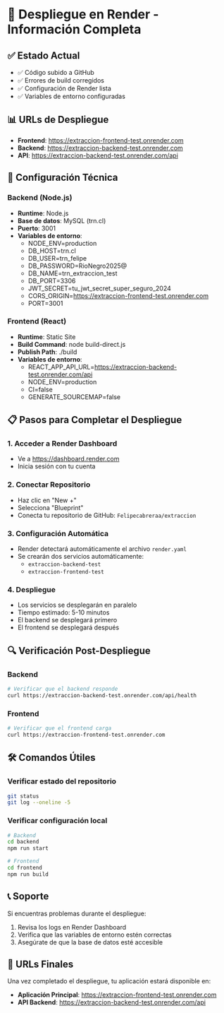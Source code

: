 # 🚀 Despliegue en Render - Información Completa

## ✅ Estado Actual
- ✅ Código subido a GitHub
- ✅ Errores de build corregidos
- ✅ Configuración de Render lista
- ✅ Variables de entorno configuradas

## 📊 URLs de Despliegue
- **Frontend**: https://extraccion-frontend-test.onrender.com
- **Backend**: https://extraccion-backend-test.onrender.com
- **API**: https://extraccion-backend-test.onrender.com/api

## 🔧 Configuración Técnica

### Backend (Node.js)
- **Runtime**: Node.js
- **Base de datos**: MySQL (trn.cl)
- **Puerto**: 3001
- **Variables de entorno**:
  - NODE_ENV=production
  - DB_HOST=trn.cl
  - DB_USER=trn_felipe
  - DB_PASSWORD=RioNegro2025@
  - DB_NAME=trn_extraccion_test
  - DB_PORT=3306
  - JWT_SECRET=tu_jwt_secret_super_seguro_2024
  - CORS_ORIGIN=https://extraccion-frontend-test.onrender.com
  - PORT=3001

### Frontend (React)
- **Runtime**: Static Site
- **Build Command**: node build-direct.js
- **Publish Path**: ./build
- **Variables de entorno**:
  - REACT_APP_API_URL=https://extraccion-backend-test.onrender.com/api
  - NODE_ENV=production
  - CI=false
  - GENERATE_SOURCEMAP=false

## 📋 Pasos para Completar el Despliegue

### 1. Acceder a Render Dashboard
- Ve a https://dashboard.render.com
- Inicia sesión con tu cuenta

### 2. Conectar Repositorio
- Haz clic en "New +"
- Selecciona "Blueprint"
- Conecta tu repositorio de GitHub: `Felipecabreraa/extraccion`

### 3. Configuración Automática
- Render detectará automáticamente el archivo `render.yaml`
- Se crearán dos servicios automáticamente:
  - `extraccion-backend-test`
  - `extraccion-frontend-test`

### 4. Despliegue
- Los servicios se desplegarán en paralelo
- Tiempo estimado: 5-10 minutos
- El backend se desplegará primero
- El frontend se desplegará después

## 🔍 Verificación Post-Despliegue

### Backend
```bash
# Verificar que el backend responde
curl https://extraccion-backend-test.onrender.com/api/health
```

### Frontend
```bash
# Verificar que el frontend carga
curl https://extraccion-frontend-test.onrender.com
```

## 🛠️ Comandos Útiles

### Verificar estado del repositorio
```bash
git status
git log --oneline -5
```

### Verificar configuración local
```bash
# Backend
cd backend
npm run start

# Frontend
cd frontend
npm run build
```

## 📞 Soporte
Si encuentras problemas durante el despliegue:
1. Revisa los logs en Render Dashboard
2. Verifica que las variables de entorno estén correctas
3. Asegúrate de que la base de datos esté accesible

## 🎯 URLs Finales
Una vez completado el despliegue, tu aplicación estará disponible en:
- **Aplicación Principal**: https://extraccion-frontend-test.onrender.com
- **API Backend**: https://extraccion-backend-test.onrender.com/api 